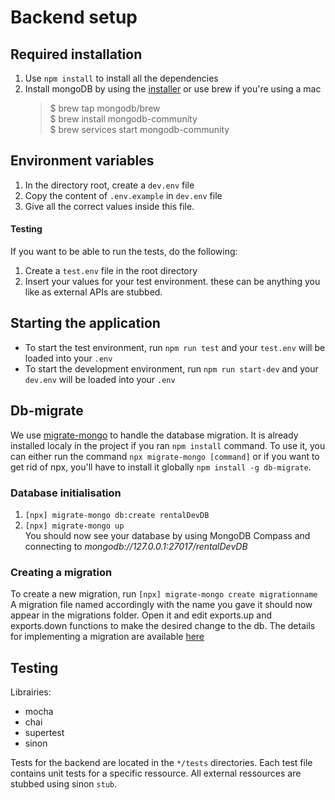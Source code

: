 # Backend setup
## Required installation
1. Use `npm install` to install all the dependencies
2. Install mongoDB by using the [installer](https://www.mongodb.com/try/download/community) or use brew if you're using a mac
   > $ brew tap mongodb/brew  
   > $ brew install mongodb-community  
   > $ brew services start mongodb-community
## Environment variables
1. In the directory root, create a `dev.env` file
2. Copy the content of `.env.example` in `dev.env` file
3. Give all the correct values inside this file.

#### Testing
If you want to be able to run the tests, do the following: 
1. Create a `test.env` file in the root directory
2. Insert your values for your test environment. these can be anything you like as external APIs are stubbed.

## Starting the application
- To start the test environment, run `npm run test` and your `test.env` will be loaded into your `.env` 
- To start the development environment, run `npm run start-dev` and your `dev.env` will be loaded into your `.env`
## Db-migrate
We use [migrate-mongo](https://www.npmjs.com/package/migrate-mongo) to handle the database migration. It is already installed localy in the project if you ran `npm install` command. To use it, you can either run the command `npx migrate-mongo [command]` or if you want to get rid of npx, you'll have to install it globally `npm install -g db-migrate`.
### Database initialisation
1. `[npx] migrate-mongo db:create rentalDevDB`
2. `[npx] migrate-mongo up`  
You should now see your database by using MongoDB Compass and connecting to *mongodb://127.0.0.1:27017/rentalDevDB*

### Creating a migration
To create a new migration, run `[npx] migrate-mongo create migrationname` A migration file named accordingly with the name you gave it should now appear in the migrations folder. Open it and edit exports.up and exports.down functions to make the desired change to the db. The details for implementing a migration are available [here](https://www.npmjs.com/package/migrate-mongo)

## Testing
Librairies:
- mocha
- chai
- supertest
- sinon

Tests for the backend are located in the `*/tests` directories. Each test file contains unit tests for a specific ressource. All external ressources are stubbed using sinon `stub`.
